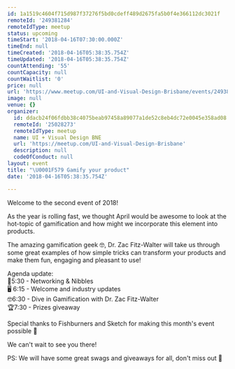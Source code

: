 ```yaml
---
id: 1a1519c4604f715d987f37276f5bd0cdeff489d2675fa5b0f4e366112dc3021f
remoteId: '249381284'
remoteIdType: meetup
status: upcoming
timeStart: '2018-04-16T07:30:00.000Z'
timeEnd: null
timeCreated: '2018-04-16T05:38:35.754Z'
timeUpdated: '2018-04-16T05:38:35.754Z'
countAttending: '55'
countCapacity: null
countWaitlist: '0'
price: null
url: 'https://www.meetup.com/UI-and-Visual-Design-Brisbane/events/249381284/'
image: null
venue: {}
organizer:
  id: ddacb24f06fdbb38c4075beab97458a89077a1de52c8eb4dc72e0045e358ad08
  remoteId: '25028273'
  remoteIdType: meetup
  name: UI + Visual Design BNE
  url: 'https://meetup.com/UI-and-Visual-Design-Brisbane'
  description: null
  codeOfConduct: null
layout: event
title: "\U0001F579 Gamify your product"
date: '2018-04-16T05:38:35.754Z'

---
```

<p>Welcome to the second event of 2018!</p> <p>As the year is rolling fast, we thought April would be awesome to look at the hot-topic of gamification and how might we incorporate this element into products.</p> <p>The amazing gamification geek 🤓, Dr. Zac Fitz-Walter will take us through some great examples of how simple tricks can transform your products and make them fun, engaging and pleasant to use!</p> <p>Agenda update:<br/>🍕5:30 - Networking &amp; Nibbles<br/>🖥 6:15 - Welcome and industry updates<br/>🤓6:30 - Dive in Gamification with Dr. Zac Fitz-Walter<br/>🏆7:30 - Prizes giveaway</p> <p>Special thanks to Fishburners and Sketch for making this month's event possible 🎉</p> <p>We can't wait to see you there!</p> <p>PS: We will have some great swags and giveaways for all, don't miss out 🎁</p>
